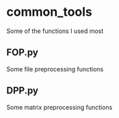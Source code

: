 # common_tools

  Some of the functions I used most

## FOP.py

  Some file preprocessing functions

## DPP.py

  Some matrix preprocessing functions
